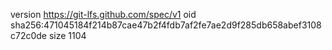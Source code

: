 version https://git-lfs.github.com/spec/v1
oid sha256:471045184f214b87cae47b2f4fdb7af2fe7ae2d9f285db658abef3108c72c0de
size 1104
